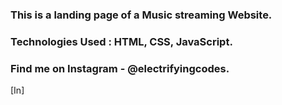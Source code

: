 ### This is a landing page of a Music streaming Website.

### Technologies Used : HTML, CSS, JavaScript.

### Find me on Instagram - @electrifyingcodes.

[In]